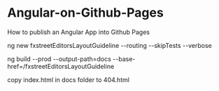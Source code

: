 # Angular-on-Github-Pages
How to publish an Angular App into Github Pages

ng new fxstreetEditorsLayoutGuideline --routing --skipTests --verbose

ng build --prod --output-path=docs --base-href=/fxstreetEditorsLayoutGuideline

copy index.html in docs folder to 404.html

